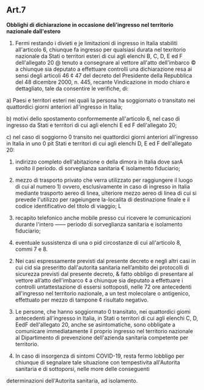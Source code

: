 ## Art.7
**Obblighi di dichiarazione in occasione deli’ingresso nel territorio nazionale dall'estero**

1. Fermi restando i divieti e je limitazioni di ingresso in Italia stabiliti all'articolo 6, chiunque fa
ingresso per qualsiasi durata nel texritorio nazionale da Stati o territori esteri di cui agli elenchi B, C,
D, E ed F dell'allegato 20 @ tenuto a consegnare al vettore all'atto dell'imbarco © a chiunque sia
deputato a effettuare controlli una dichiarazione resa ai sensi degli articoli 46 ¢ 47 del decreto del
Presidente della Repubblica del 48 dicembre 2000, n. 445, recante Vindicazione in modo chiaro e
dettagliato, tale da consentire le verifiche, di:

a) Paesi e territori esteri nei quali la persona ha soggiornato o transitato nei quattordici giorni
anteriori all'ingresso in Italia;

b) motivi dello spostamento conformemente all'articolo 6, nel caso di ingresso da Stati e territori
di cui agli elenchi E ed F dell'allegato 20;

c) nel caso di soggiorno 0 transito nei quattordici giorni anteriori all'ingresso in Italia in uno 0
pit Stati e territori di cui agli elenchi D, E ed F dell'allegato 20:

1) indirizzo completo dell'abitazione o della dimora in Italia dove sarA svolto il periodo. di
sorveglianza sanitaria € isolamento fiduciario;

2) mezzo di trasporto privato che verra utilizzato per raggiungere il luogo di cui al numero 1)
ovvero, esclusivamente in caso di ingresso in Italia mediante trasporto aereo di linea, ulteriore mezzo
aereo di linea di cui si prevede I'utilizzo per rageiungere la-localita di destinazione finale e il codice
identificativo del titolo di viaggio; L

3) recapito telefonico anche mobile presso cui ricevere le comunicazioni durante l'intero
—— periodo di sorveglianza sanitaria e isolamento fiduciario;

4) eventuale sussistenza di una o pid circostanze di cui all'articolo 8, commi 7 e 8.


2. Nei casi espressamente previsti dal presente decreto e negli altri casi in cui cid sia preseritto
dall'autorita sanitaria nell’ambito dei protocolli di sicurezza previsti dal presente decreto, & fatto
obbligo di presentare al vettore all’atto dell'imbarco ¢ a chiunque sia deputato a effettuare i controlli
untattestazione di essersi sottoposti, nelle 72 ore antecedenti all'ingresso nel territorio nazionale, a un
test molecolare o antigenico, effettuato per mezzo di tampone ¢ risultato negativo.

3. Le persone, che hanno soggiormato 0 transitato, nei quattordici giomi antecedenti all'ingresso in
Italia, in Stati o territori di cui agli elenchi C, D, EedF dell'allegato 20, anche se asintomatiche, sono
obbligate a comunicare immediatamente il proprio ingresso nel territorio nazionale al Dipartimento
di prevenzione dell'azienda sanitaria competente per territorio.

4. In caso di insorgenza di sintomi COVID-19, resta fermo lobbligo per chiunque di segnalare tale
situazione con tempestivita all'Autorita sanitaria e di sottoporsi, nelle more delle conseguenti

determinazioni dell'Autorita sanitaria, ad isolamento.